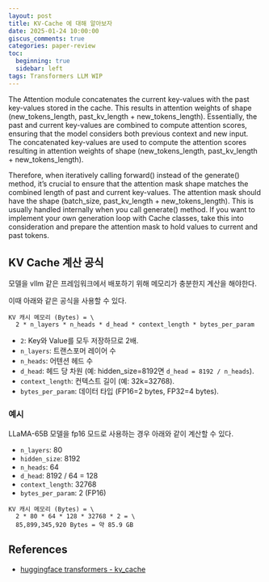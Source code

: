 ```yaml
---
layout: post
title: KV-Cache 에 대해 알아보자
date: 2025-01-24 10:00:00
giscus_comments: true
categories: paper-review
toc:
  beginning: true
  sidebar: left
tags: Transformers LLM WIP
---
```


The Attention module concatenates the current key-values with the past key-values stored in the cache. This results in attention weights of shape (new_tokens_length, past_kv_length + new_tokens_length). Essentially, the past and current key-values are combined to compute attention scores, ensuring that the model considers both previous context and new input. The concatenated key-values are used to compute the attention scores resulting in attention weights of shape (new_tokens_length, past_kv_length + new_tokens_length).

Therefore, when iteratively calling forward() instead of the generate() method, it’s crucial to ensure that the attention mask shape matches the combined length of past and current key-values. The attention mask should have the shape (batch_size, past_kv_length + new_tokens_length). This is usually handled internally when you call generate() method. If you want to implement your own generation loop with Cache classes, take this into consideration and prepare the attention mask to hold values to current and past tokens.

## KV Cache 계산 공식

모델을 vllm 같은 프레임워크에서 배포하기 위해 메모리가 충분한지 계산을 해야한다.

이때 아래와 같은 공식을 사용할 수 있다.

```plaintext
KV 캐시 메모리 (Bytes) = \
  2 * n_layers * n_heads * d_head * context_length * bytes_per_param
```

- `2`: Key와 Value를 모두 저장하므로 2배.
- `n_layers`: 트랜스포머 레이어 수
- `n_heads`: 어텐션 헤드 수
- `d_head`: 헤드 당 차원 (예: hidden_size=8192면 `d_head = 8192 / n_heads`).
- `context_length`: 컨텍스트 길이 (예: 32k=32768).
- `bytes_per_param`: 데이터 타입 (FP16=2 bytes, FP32=4 bytes).

### 예시

LLaMA-65B 모델을 fp16 모드로 사용하는 경우 아래와 같이 계산할 수 있다.

- `n_layers`: 80
- `hidden_size`: 8192
- `n_heads`: 64
- `d_head`: 8192 / 64 = 128
- `context_length`: 32768
- `bytes_per_param`: 2 (FP16)

```plaintext
KV 캐시 메모리 (Bytes) = \
  2 * 80 * 64 * 128 * 32768 * 2 = \
  85,899,345,920 Bytes = 약 85.9 GB
```

## References

- [huggingface transformers - kv_cache](https://huggingface.co/docs/transformers/kv_cache)
